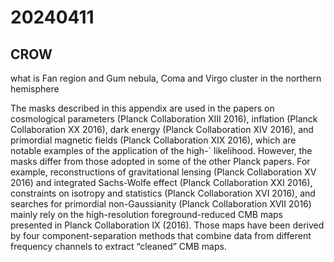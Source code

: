 
# 20240411

## CROW
what is Fan region and Gum nebula, Coma and Virgo cluster in the northern hemisphere

The masks described in this appendix are used in the papers on cosmological parameters (Planck Collaboration XIII 2016), inflation (Planck Collaboration XX 2016), dark energy (Planck Collaboration XIV 2016), and primordial magnetic fields (Planck Collaboration XIX 2016), which are notable examples of the application of the high-` likelihood. However, the masks differ from those adopted in some of the other Planck papers. For example, reconstructions of gravitational lensing (Planck Collaboration XV 2016) and integrated Sachs-Wolfe effect (Planck Collaboration XXI 2016), constraints on isotropy and statistics (Planck Collaboration XVI 2016), and searches for primordial non-Gaussianity (Planck Collaboration XVII 2016) mainly rely on the high-resolution foreground-reduced CMB maps presented in Planck Collaboration IX (2016). Those maps have been derived by four component-separation methods that combine data from different frequency channels to extract “cleaned” CMB maps.